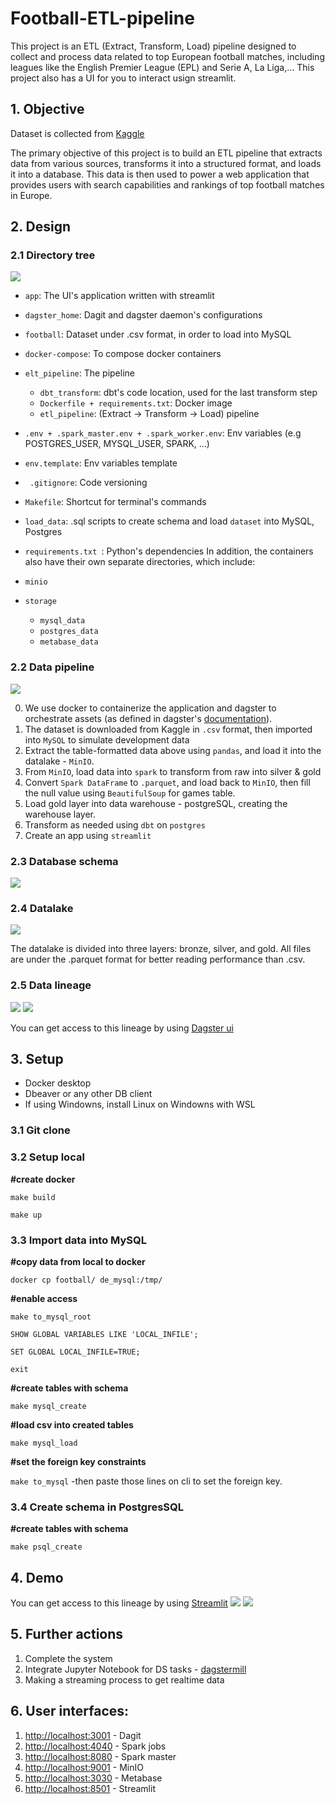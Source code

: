 # Football-ETL-pipeline


This project is an ETL (Extract, Transform, Load) pipeline designed to collect and process data related to top European football matches, including leagues like the English Premier League (EPL) and Serie A, La Liga,… This project also has a UI for you to interact usign streamlit.




## 1. Objective
Dataset is collected from [Kaggle](https://www.kaggle.com/datasets/davidcariboo/player-scores)

The primary objective of this project is to build an ETL pipeline that extracts data from various sources, transforms it into a structured format, and loads it into a database. This data is then used to power a web application that provides users with search capabilities and rankings of top football matches in Europe.
## 2. Design

### 2.1 Directory tree

![](./img/tree.png)
- `app`: The UI's application written with streamlit
- `dagster_home`: Dagit and dagster daemon's configurations
- `football`: Dataset under .csv format, in order to load into MySQL
- `docker-compose`: To compose docker containers

- `elt_pipeline`: The pipeline
  - `dbt_transform`: dbt's code location, used for the last transform step
  - `Dockerfile + requirements.txt`: Docker image
  - `etl_pipeline`: (Extract -> Transform -> Load) pipeline
- `.env + .spark_master.env + .spark_worker.env`: Env variables (e.g POSTGRES_USER, MYSQL_USER, SPARK, ...)
- `env.template`: Env variables template
- ` .gitignore`: Code versioning
- `Makefile`: Shortcut for terminal's commands
- `load_data`: .sql scripts to create schema and load `dataset` into MySQL, Postgres
- `requirements.txt `: Python's dependencies
In addition, the containers also have their own separate directories, which include:

- `minio`
- `storage`
  - `mysql_data`
  - `postgres_data`
  - `metabase_data`
### 2.2 Data pipeline
![](./img/pipeline.png)

0. We use docker to containerize the application and dagster to orchestrate assets (as defined in dagster's [documentation](https://docs.dagster.io/concepts/assets/software-defined-assets)).
1. The dataset is downloaded from Kaggle in `.csv` format, then imported into `MySQL` to simulate development data
2. Extract the table-formatted data above using `pandas`, and load it into the datalake - `MinIO`.
3. From `MinIO`, load data into `spark` to transform from raw into silver & gold
4. Convert `Spark DataFrame` to `.parquet`, and load back to `MinIO`, then fill the null value using `BeautifulSoup` for games table.
5. Load gold layer into data warehouse - postgreSQL, creating the warehouse layer.
7. Transform as needed using `dbt` on `postgres`
9. Create an app using `streamlit`

### 2.3 Database schema

![](./img/Schema.png)

### 2.4 Datalake
![](./img/datalake.png)

The datalake is divided into three layers: bronze, silver, and gold.
All files are under the .parquet format for better reading performance than .csv.
### 2.5 Data lineage
![](./img/asset.png)
![](./img/dbt.png)

You can get access to this lineage by using   [Dagster ui](localhost:3001)
## 3. Setup
- Docker desktop
- Dbeaver or any other DB client
- If using Windowns, install Linux on Windowns with WSL 

### 3.1 Git clone

### 3.2 Setup local

**#create docker**

`make build`

`make up`

### 3.3 Import data into MySQL

**#copy data from local to docker**

`docker cp football/ de_mysql:/tmp/`

**#enable access**

`make to_mysql_root`

`SHOW GLOBAL VARIABLES LIKE 'LOCAL_INFILE';`

`SET GLOBAL LOCAL_INFILE=TRUE;`

`exit`

**#create tables with schema**

`make mysql_create`

**#load csv into created tables**

`make mysql_load`

**#set the foreign key constraints**

`make to_mysql`
-then paste those lines on cli to set the foreign key.

### 3.4 Create schema in PostgresSQL

**#create tables with schema**

`make psql_create`

## 4. Demo
You can get access to this lineage by using   [Streamlit](localhost:8501)
![](./img/club_analysis.png)
![](./img/players_stat.png)


## 5. Further actions
1. Complete the  system
2. Integrate Jupyter Notebook for DS tasks - [dagstermill](https://docs.dagster.io/integrations/dagstermill)
3. Making a streaming process to get realtime data 

## 6. User interfaces:
1. <http://localhost:3001> - Dagit
2. <http://localhost:4040> - Spark jobs
3. <http://localhost:8080> - Spark master
4. <http://localhost:9001> - MinIO
5. <http://localhost:3030> - Metabase
6. <http://localhost:8501> - Streamlit